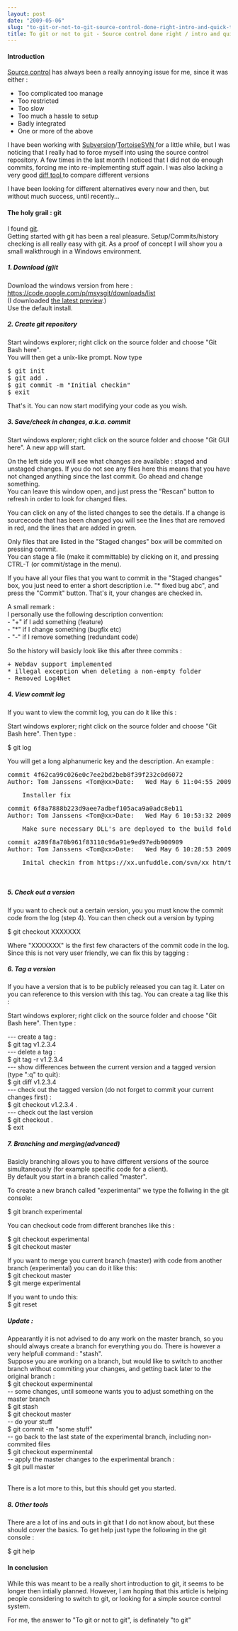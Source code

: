 ```yaml
---
layout: post
date: "2009-05-06"
slug: "to-git-or-not-to-git-source-control-done-right-intro-and-quick-tutorial"
title: To git or not to git - Source control done right / intro and quick tutorial
---
```


<h4>Introduction&nbsp;</h4>
<p>
<a href="https://en.wikipedia.org/wiki/Revision_control" target="_blank">Source control</a> has always been a really annoying issue for me, since it was either : 
</p>
<ul>
	<li>
	<div>
	Too complicated too manage 
	</div>
	</li>
	<li>
	<div>
	Too restricted 
	</div>
	</li>
	<li>
	<div>
	Too slow 
	</div>
	</li>
	<li>
	<div>
	Too much a hassle to setup 
	</div>
	</li>
	<li>
	<div>
	Badly integrated 
	</div>
	</li>
	<li>
	<div>
	One or more of the above 
	</div>
	</li>
</ul>
<p>
I have been working with <a href="https://subversion.tigris.org/" target="_blank">Subversion</a>/<a href="https://tortoisesvn.tigris.org/" target="_blank">TortoiseSVN </a>for a little while, but I was noticing that I really had to force myself into using the source control repository. A few times in the last month I noticed that I did not do enough commits, forcing me into re-implementing stuff again. I was also lacking a very good <a href="https://en.wikipedia.org/wiki/Diff" target="_blank">diff tool </a>to compare different versions 
</p>
<p>
I have been looking for different alternatives every now and then, but without much success, until recently... 
</p>
<h4>The holy grail : git</h4>
<p>
I found <a href="https://git-scm.com/" target="_blank">git</a>.<br />
Getting started with&nbsp;git has been a real pleasure. Setup/Commits/history checking is all really easy with git. As a proof of concept&nbsp;I will&nbsp;show you a small walkthrough in a Windows environment. 
</p>
<h5>1. Download (g)it</h5>
<p>
Download the windows version from here : <a href="https://code.google.com/p/msysgit/downloads/list">https://code.google.com/p/msysgit/downloads/list</a><br />
(I downloaded <a href="https://msysgit.googlecode.com/files/Git-1.6.2.2-preview20090408.exe" target="_blank">the latest preview</a>.)<br />
Use the default install. 
</p>
<h5>2. Create git repository</h5>
<p>
Start windows explorer; right click on the source folder and choose &quot;Git Bash here&quot;.<br />
You will then get a unix-like prompt. Now type 
</p>
<pre>
$ git init
$ git add .
$ git commit -m &quot;Initial checkin&quot;
$ exit
</pre>
<p>
That&#39;s it. You can now start modifying your code as you wish. 
</p>
<h5>3. Save/check in&nbsp;changes, a.k.a. commit&nbsp;</h5>
<p>
Start windows explorer; right click on the source folder and choose &quot;Git GUI here&quot;. A new app will start. 
</p>
<p>
On the left side you will see what changes are available : staged and unstaged changes. If you do not see any files here this means that you have not changed anything since the last commit. Go ahead and change something.<br />
You can leave this window open, and just press the &quot;Rescan&quot; button to refresh in order to look for changed files. 
</p>
<p>
You can click on any of the listed changes to see the details. If a change is sourcecode that has been changed you will see the lines that are removed in red, and the lines that are added in green. 
</p>
<p>
Only files that are listed in the &quot;Staged changes&quot; box will be commited on pressing commit.<br />
You can stage a file (make it committable) by clicking on it, and pressing CTRL-T (or commit/stage in the menu). 
</p>
<p>
If you have all your files that you want to commit in the&nbsp;&quot;Staged changes&quot; box, you just need to enter a short description i.e. &quot;* fixed bug abc&quot;, and press the &quot;Commit&quot; button. That&#39;s it, your changes are checked in. 
</p>
<p>
A small remark :<br />
I personally use the following description convention:<br />
- &quot;+&quot; if I add something (feature)<br />
- &quot;*&quot; if I change something (bugfix etc) <br />
- &quot;-&quot; if I remove something (redundant code) 
</p>
<p>
So&nbsp;the history&nbsp;will basicly look like this after three commits : 
</p>
<pre>
+ Webdav support implemented
* illegal exception when deleting a non-empty folder
- Removed Log4Net
</pre>
<h5>4. View commit log</h5>
<p>
If you want to view&nbsp;the commit log, you can do it like this : 
</p>
<p>
Start windows explorer; right click on the source folder and choose &quot;Git Bash here&quot;. Then type : 
</p>
<p>
$ git log 
</p>
<p>
You will get a long alphanumeric key and the description. An example : 
</p>
<pre>
commit 4f62ca99c026e0c7ee2bd2beb8f39f232c0d6072
Author: Tom Janssens &lt;Tom@xx&gt;Date:&nbsp;&nbsp; Wed May 6 11:04:55 2009 +0200
</pre>
<pre>
&nbsp;&nbsp;&nbsp; Installer fix
</pre>
<pre>
commit 6f8a7888b223d9aee7adbef105aca9a0adc8eb11
Author: Tom Janssens &lt;Tom@xx&gt;Date:&nbsp;&nbsp; Wed May 6 10:53:32 2009 +0200
</pre>
<pre>
&nbsp;&nbsp;&nbsp; Make sure necessary DLL&#39;s are deployed to the build folder
</pre>
<pre>
commit a289f8a70b961f83110c96a91e9ed97edb900909
Author: Tom Janssens &lt;Tom@xx&gt;Date:&nbsp;&nbsp; Wed May 6 10:28:53 2009 +0200
</pre>
<pre>
&nbsp;&nbsp;&nbsp; Inital checkin from https://xx.unfuddle.com/svn/xx_htm/tags/v1.3.0.3404/
</pre>
<p>
&nbsp;
</p>
<h5>5. Check out a version</h5>
<p>
If you want to check out a certain version, you you must know the commit code from the log (step 4). You can then check out a version by typing 
</p>
<p>
$ git&nbsp;checkout XXXXXXX 
</p>
<p>
Where &quot;XXXXXXX&quot; is the first few characters of the commit code in the log. Since this is not very user friendly, we can fix this by tagging : 
</p>
<h5>6. Tag a version</h5>
<p>
If you have a version that is to be publicly released you can tag it. Later on you can reference to this version with this tag. You can create a tag like this : 
</p>
<p>
Start windows explorer; right click on the source folder and choose &quot;Git Bash here&quot;. Then type : 
</p>
<p>
---&nbsp;create a tag : <br />
$ git tag v1.2.3.4&nbsp;<br />
--- delete a tag : <br />
$ git tag -r v1.2.3.4<br />
--- show differences between the current version and a tagged version (type &quot;:q&quot; to quit): <br />
$ git diff v1.2.3.4<br />
--- check out the tagged version (do not forget to commit your current changes first) : <br />
$ git checkout v1.2.3.4 .<br />
--- check out the last version<br />
$ git checkout .<br />
$ exit 
</p>
<h5>7.&nbsp;Branching and merging(advanced)</h5>
<p>
Basicly branching allows you to have different versions of the source simultaneously (for example specific code for a client).<br />
By default you start in a branch called &quot;master&quot;. 
</p>
<p>
To create a new branch called &quot;experimental&quot; we type the follwing in the git console: 
</p>
<p>
$ git&nbsp;branch experimental 
</p>
<p>
You can checkout code from different branches like this : 
</p>
<p>
$ git&nbsp;checkout experimental<br />
$ git&nbsp;checkout master 
</p>
<p>
If you want to merge you current branch (master) with code from another branch (experimental) you can do it like this:<br />
$ git&nbsp;checkout master<br />
$ git merge experimental 
</p>
<p>
If you want to&nbsp;undo this:<br />
$ git reset 
</p>
<h5>Update :</h5>
<p>
Appearantly it is not advised to do any work on the master branch, so you should always create a branch for everything you do. There is however a very helpfull command : &quot;stash&quot;.<br />
Suppose you are working on a branch, but would like to switch to another branch without commiting your changes, and getting back later to the original branch :<br />
$ git&nbsp;checkout experminental<br />
-- some changes, until someone wants you to adjust something on the master branch<br />
$ git stash<br />
$ git checkout master<br />
-- do your stuff<br />
$ git commit -m &quot;some stuff&quot;<br />
-- go back to the last state of the experimental branch, including non-commited files <br />
$ git&nbsp;checkout experminental<br />
-- apply the master changes to the experimental branch :<br />
$ git pull master<br />
<br />
</p>
<p>
There is a lot more to this, but this should get you started. 
</p>
<h5>8. Other tools</h5>
<p>
There are a lot of ins and outs in git that I do not know about, but these should cover the basics. To get help just type the following in the git console : 
</p>
<p>
$ git&nbsp;help 
</p>
<h4>In conclusion</h4>
<p>
While this was meant to be a really short introduction to git, it seems to be longer then intially planned. However, I am hoping that this article is helping people considering to switch to git, or looking for a simple source control system. 
</p>
<p>
For me, the answer to &quot;To git or not to git&quot;, is definately &quot;to git&quot; 
</p>
